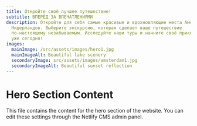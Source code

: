 ```yaml
---
title: Откройте своё лучшее путешествие!
subtitle: ВПЕРЁД ЗА ВПЕЧАТЛЕНИЯМИ
description: Откройте для себя самые красивые и вдохновляющие места Амстердама и
  Нидерландов. Выберите экскурсию, которая сделает ваше путешествие
  по-настоящему незабываемым. Исследуйте наши туры и начните своё приключение
  уже сегодня!
images:
  mainImage: /src/assets/images/hero1.jpg
  mainImageAlt: Beautiful lake scenery
  secondaryImage: src/assets/images/amsterdam1.jpg
  secondaryImageAlt: Beautiful sunset reflection
---
```


# Hero Section Content

This file contains the content for the hero section of the website. You can edit these settings through the Netlify CMS admin panel.

